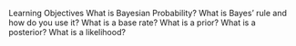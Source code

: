 Learning Objectives
What is Bayesian Probability?
What is Bayes’ rule and how do you use it?
What is a base rate?
What is a prior?
What is a posterior?
What is a likelihood?
